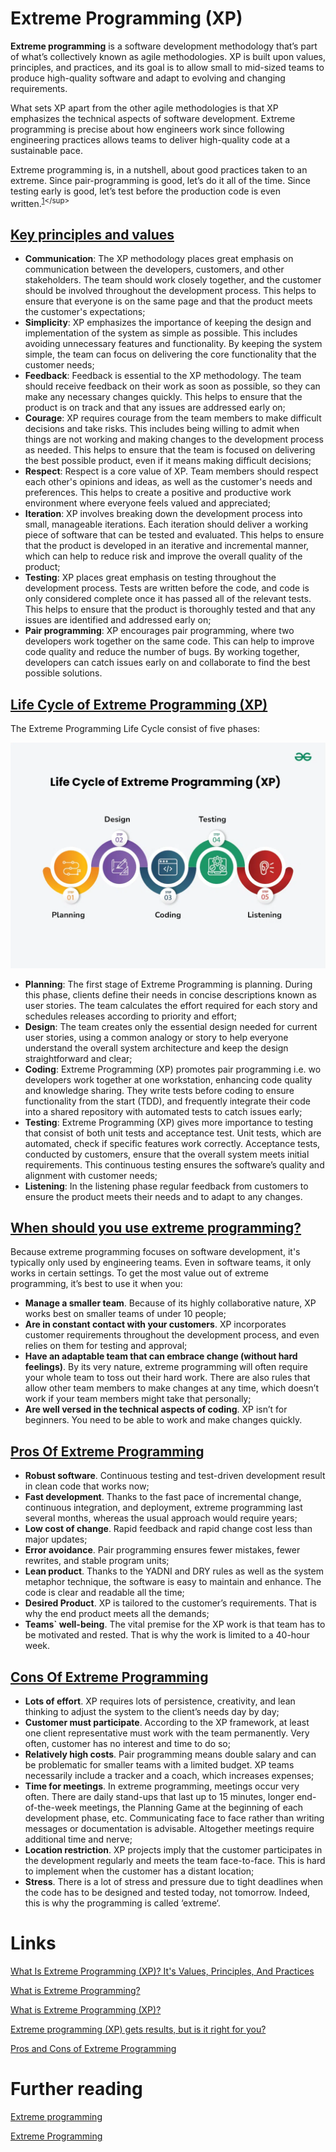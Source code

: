 # Extreme Programming (XP)
**Extreme programming** is a software development methodology that’s part of what’s collectively known as agile methodologies. XP is built upon values, principles, and practices, and its goal is to allow small to mid-sized teams to produce high-quality software and adapt to evolving and changing requirements.

What sets XP apart from the other agile methodologies is that XP emphasizes the technical aspects of software development. Extreme programming is precise about how engineers work since following engineering practices allows teams to deliver high-quality code at a sustainable pace.

Extreme programming is, in a nutshell, about good practices taken to an extreme. Since pair-programming is good, let’s do it all of the time. Since testing early is good, let’s test before the production code is even written.<sup>[1](https://www.nimblework.com/agile/extreme-programming-xp/#:~:text=Extreme%20programming%20is,is%20even%20written.)</sup>

## [Key principles and values](https://www.coscreen.co/blog/what-is-extreme-programming/#:~:text=Extreme%20Programming%20relies%20on%20key%20principles%20and%20values)
- **Communication**: The XP methodology places great emphasis on communication between the developers, customers, and other stakeholders. The team should work closely together, and the customer should be involved throughout the development process. This helps to ensure that everyone is on the same page and that the product meets the customer's expectations;
- **Simplicity**: XP emphasizes the importance of keeping the design and implementation of the system as simple as possible. This includes avoiding unnecessary features and functionality. By keeping the system simple, the team can focus on delivering the core functionality that the customer needs;
- **Feedback**: Feedback is essential to the XP methodology. The team should receive feedback on their work as soon as possible, so they can make any necessary changes quickly. This helps to ensure that the product is on track and that any issues are addressed early on;
- **Courage**: XP requires courage from the team members to make difficult decisions and take risks. This includes being willing to admit when things are not working and making changes to the development process as needed. This helps to ensure that the team is focused on delivering the best possible product, even if it means making difficult decisions;
- **Respect**: Respect is a core value of XP. Team members should respect each other's opinions and ideas, as well as the customer's needs and preferences. This helps to create a positive and productive work environment where everyone feels valued and appreciated;
- **Iteration**: XP involves breaking down the development process into small, manageable iterations. Each iteration should deliver a working piece of software that can be tested and evaluated. This helps to ensure that the product is developed in an iterative and incremental manner, which can help to reduce risk and improve the overall quality of the product;
- **Testing**: XP places great emphasis on testing throughout the development process. Tests are written before the code, and code is only considered complete once it has passed all of the relevant tests. This helps to ensure that the product is thoroughly tested and that any issues are identified and addressed early on;
- **Pair programming**: XP encourages pair programming, where two developers work together on the same code. This can help to improve code quality and reduce the number of bugs. By working together, developers can catch issues early on and collaborate to find the best possible solutions.

## [Life Cycle of Extreme Programming (XP)](https://www.geeksforgeeks.org/software-engineering-extreme-programming-xp/#:~:text=risks%20are%20considerable.-,Life%20Cycle%20of%20Extreme%20Programming%20(XP),-The%20Extreme%20Programming)
The Extreme Programming Life Cycle consist of five phases:

![](./res/xp_lifycycle.webp "Life Cycle of Extreme Programming")

- **Planning**: The first stage of Extreme Programming is planning. During this phase, clients define their needs in concise descriptions known as user stories. The team calculates the effort required for each story and schedules releases according to priority and effort;
- **Design**: The team creates only the essential design needed for current user stories, using a common analogy or story to help everyone understand the overall system architecture and keep the design straightforward and clear;
- **Coding**: Extreme Programming (XP) promotes pair programming i.e. wo developers work together at one workstation, enhancing code quality and knowledge sharing. They write tests before coding to ensure functionality from the start (TDD), and frequently integrate their code into a shared repository with automated tests to catch issues early;
- **Testing**: Extreme Programming (XP) gives more importance to testing that consist of both unit tests and acceptance test. Unit tests, which are automated, check if specific features work correctly. Acceptance tests, conducted by customers, ensure that the overall system meets initial requirements. This continuous testing ensures the software’s quality and alignment with customer needs;
- **Listening**: In the listening phase regular feedback from customers to ensure the product meets their needs and to adapt to any changes.

## [When should you use extreme programming?](https://asana.com/ru/resources/extreme-programming-xp#:~:text=When%20should%20you%20use%20extreme%20programming%3F)
Because extreme programming focuses on software development, it's typically only used by engineering teams. Even in software teams, it only works in certain settings. To get the most value out of extreme programming, it’s best to use it when you: 
- **Manage a smaller team**. Because of its highly collaborative nature, XP works best on smaller teams of under 10 people;
- **Are in constant contact with your customers**. XP incorporates customer requirements throughout the development process, and even relies on them for testing and approval;
- **Have an adaptable team that can embrace change (without hard feelings)**. By its very nature, extreme programming will often require your whole team to toss out their hard work. There are also rules that allow other team members to make changes at any time, which doesn’t work if your team members might take that personally;
- **Are well versed in the technical aspects of coding**. XP isn’t for beginners. You need to be able to work and make changes quickly.

## [Pros Of Extreme Programming](https://www.arounda.agency/blog/pros-and-cons-of-extreme-programming#:~:text=extreme%20programming%20(XP)%3F%E2%80%99-,Pros%20Of%20Extreme%20Programming,-The%20extreme%20programming)
- **Robust software**. Continuous testing and test-driven development result in clean code that works now;
- **Fast development**. Thanks to the fast pace of incremental change, continuous integration, and deployment, extreme programming last several months, whereas the usual approach would require years;
- **Low cost of change**. Rapid feedback and rapid change cost less than major updates;
- **Error avoidance**. Pair programming ensures fewer mistakes, fewer rewrites, and stable program units;
- **Lean product**. Thanks to the YADNI and DRY rules as well as the system metaphor technique, the software is easy to maintain and enhance. The code is clear and readable all the time;
- **Desired Product**. ХР is tailored to the customer’s requirements. That is why the end product meets all the demands;
- **Teams` well-being**. The vital premise for the XP work is that team has to be motivated and rested. That is why the work is limited to a 40-hour week.

## [Cons Of Extreme Programming](https://www.arounda.agency/blog/pros-and-cons-of-extreme-programming#:~:text=40%2Dhour%20week.-,Cons%20Of%20Extreme%20Programming,-The%20main%20disadvantages)
- **Lots of effort**. XP requires lots of persistence, creativity, and lean thinking to adjust the system to the client’s needs day by day;  
- **Customer must participate**. According to the XP framework, at least one client representative must work with the team permanently. Very often, customer has no interest and time to do so;
- **Relatively high costs**. Pair programming means double salary and can be problematic for smaller teams with a limited budget. XP teams necessarily include a tracker and a coach, which increases expenses;
- **Time for meetings**. In extreme programming, meetings occur very often. There are daily stand-ups that last up to 15 minutes, longer end-of-the-week meetings, the Planning Game at the beginning of each development phase, etc. Communicating face to face rather than writing messages or documentation is advisable. Altogether meetings require additional time and nerve;
- **Location restriction**. XP projects imply that the customer participates in the development regularly and meets the team face-to-face. This is hard to implement when the customer has a distant location;
- **Stress**. There is a lot of stress and pressure due to tight deadlines when the code has to be designed and tested today, not tomorrow. Indeed, this is why the programming is called ‘extreme‘.

# Links
[What Is Extreme Programming (XP)? It's Values, Principles, And Practices](https://www.nimblework.com/agile/extreme-programming-xp/)

[What is Extreme Programming?](https://www.coscreen.co/blog/what-is-extreme-programming/)

[What is Extreme Programming (XP)?](https://www.geeksforgeeks.org/software-engineering-extreme-programming-xp/)

[Extreme programming (XP) gets results, but is it right for you?](https://asana.com/ru/resources/extreme-programming-xp)

[Pros and Cons of Extreme Programming](https://www.arounda.agency/blog/pros-and-cons-of-extreme-programming)

# Further reading
[Extreme programming](https://en.wikipedia.org/wiki/Extreme_programming)

[Extreme Programming](https://www.agilealliance.org/glossary/xp/)
